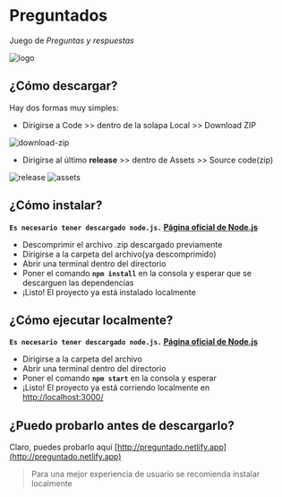 # Preguntados

Juego de _Preguntas y respuestas_

![logo](https://user-images.githubusercontent.com/63264718/206303959-23b1082d-b84a-4f2c-b5f7-246c8de954b3.png)

## ¿Cómo descargar?

Hay dos formas muy simples: 

* Dirigirse a Code >> dentro de la solapa Local >> Download ZIP

![download-zip](https://user-images.githubusercontent.com/63264718/206304803-37f65141-a0e1-434f-950f-38b7bdacc756.png)

* Dirigirse al último **release** >> dentro de Assets >> Source code(zip)

![release](https://user-images.githubusercontent.com/63264718/206306349-9d3ed7e8-60b4-43b4-95a5-1705b93d391c.png)
![assets](https://user-images.githubusercontent.com/63264718/206306074-9e538981-5d4a-4060-96c0-a7e967ff688e.png)

## ¿Cómo instalar?

**`Es necesario tener descargado node.js.` [Página oficial de Node.js](https://nodejs.org/es/)**

* Descomprimir el archivo .zip descargado previamente
* Dirigirse a la carpeta del archivo(ya descomprimido)
* Abrir una terminal dentro del directorio
* Poner el comando **`npm install`** en la consola y esperar que se descarguen las dependencias
* ¡Listo! El proyecto ya está instalado localmente

## ¿Cómo ejecutar localmente?

**`Es necesario tener descargado node.js.` [Página oficial de Node.js](https://nodejs.org/es/)**

* Dirigirse a la carpeta del archivo
* Abrir una terminal dentro del directorio
* Poner el comando **`npm start`** en la consola y esperar
* ¡Listo! El proyecto ya está corriendo localmente en [http://localhost:3000/](http://localhost:3000/)

## ¿Puedo probarlo antes de descargarlo?

Claro, puedes probarlo aquí [http://preguntado.netlify.app](http://preguntado.netlify.app)
>Para una mejor experiencia de usuario se recomienda instalar localmente
